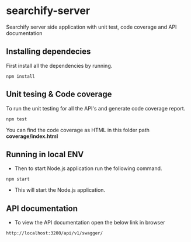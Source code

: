 # searchify-server
Searchify server side application with unit test, code coverage and API documentation

## Installing dependecies

First install all the dependencies by running.

```
npm install
```

## Unit tesing & Code coverage

To run the unit testing for all the API's and generate code coverage report.

```
npm test
```

You can find the code coverage as HTML in this folder path **coverage/index.html**

## Running in local ENV

- Then to start Node.js application run the following command.

```
npm start
```

- This will start the Node.js application.

## API documentation

- To view the API documentation open the below link in browser

```
http://localhost:3200/api/v1/swagger/
```
